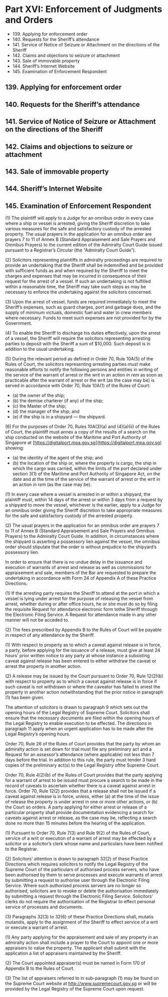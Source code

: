 # Part XVI: Enforcement of Judgments and Orders 

<ul type="*">
	<li>139. Applying for enforcement order</li>
	<li>140. Requests for the Sheriff’s attendance</li>
	<li>141. Service of Notice of Seizure or Attachment on the directions of the Sheriff</li>
	<li>142. Claims and objections to seizure or attachment</li>
	<li>143. Sale of immovable property</li>
	<li>144. Sheriff’s Internet Website</li>
	<li>145. Examination of Enforcement Respondent</li> 
</ul>

## 139. Applying for enforcement order 
## 140. Requests for the Sheriff’s attendance 
## 141. Service of Notice of Seizure or Attachment on the directions of the Sheriff 
## 142. Claims and objections to seizure or attachment 
## 143. Sale of immovable property 
## 144. Sheriff’s Internet Website 
## 145. Examination of Enforcement Respondent 

(1) The plaintiff will apply to a Judge for an omnibus order in every case where a ship or vessel is arrested, giving the Sheriff discretion to take various measures for the safe and satisfactory custody of the arrested property. The usual prayers in the application for an omnibus order are prayers 7 to 11 of Annex B (Standard Appraisement and Sale Prayers and Omnibus Prayers) to the current edition of the Admiralty Court Guide issued pursuant to a Registrar’s Circular (the “Admiralty Court Guide”).

(2) Solicitors representing plaintiffs in admiralty proceedings are required to provide an undertaking that the Sheriff shall be indemnified and be provided with sufficient funds as and when required by the Sheriff to meet the charges and expenses that may be incurred in consequence of their request for the arrest of a vessel. If such an undertaking is not fulfilled within a reasonable time, the Sheriff may take such steps as may be necessary to enforce the undertaking against the solicitors concerned.

(3) Upon the arrest of vessel, funds are required immediately to meet the Sheriff’s expenses, such as guard charges, port and garbage dues, and the supply of minimum victuals, domestic fuel and water to crew members where necessary. Funds to meet such expenses are not provided for by the Government.

(4) To enable the Sheriff to discharge his duties effectively, upon the arrest of a vessel, the Sheriff will require the solicitors representing arresting parties to deposit with the Sheriff a sum of $10,000. Such deposit is in addition to the usual undertaking.

(5) During the relevant period as defined in Order 70, Rule 10A(5) of the Rules of Court, the solicitors representing arresting parties must make reasonable efforts to notify the following persons and entities in writing of the service of the warrant of arrest or the writ in an action <em>in rem</em> as soon as practicable after the warrant of arrest or the writ (as the case may be) is served in accordance with Order 70, Rule 10A(1) of the Rules of Court:
<ul type="*">
	<li>(a)	the owner of the ship;</li>
	<li>(b)	the demise charterer (if any) of the ship;</li>
	<li>(c)	the Master of the ship;</li>
	<li>(d)	the manager of the ship; and</li>
	<li>(e)	if the ship is in a shipyard — the shipyard.</li>
</ul>

(6) For the purposes of Order 70, Rules 10A(3)(a) and (4)(a)(ii) of the Rules of Court, the plaintiff must annex a copy of the results of a search on the ship conducted on the website of the Maritime and Port Authority of Singapore at [https://digitalport.mpa.gov.sg](https://digitalport.mpa.gov.sg) showing:  
<ul type="*">
	<li>(a) the identity of the agent of the ship; and</li>
	<li>(b)	the location of the ship or, where the property is cargo, the ship in which the cargo was carried, within the limits of the port declared under section 3(1) of the Maritime and Port Authority of Singapore Act, on the date and at the time of the service of the warrant of arrest or the writ in an action <em>in rem</em> (as the case may be). </li>
</ul>

(1) In every case where a vessel is arrested in or within a shipyard, the plaintiff must, within 14 days of the arrest or within 3 days from a request by a shipyard to move the vessel, whichever is the earlier, apply to a Judge for an omnibus order giving the Sheriff discretion to take appropriate measures for the safe and satisfactory custody of the arrested property. 

(2) The usual prayers in the application for an omnibus order are prayers 7 to 11 of Annex B (Standard Appraisement and Sale Prayers and Omnibus Prayers) to the Admiralty Court Guide. In addition, in circumstances where the shipyard is asserting a possessory lien against the vessel, the omnibus order should stipulate that the order is without prejudice to the shipyard’s possessory lien.

In order to ensure that there is no undue delay in the issuance and execution of warrants of arrest and release as well as commissions for appraisement and sale, members of the Bar are requested to prepare the undertaking in accordance with Form 24 of Appendix A of these Practice Directions.

(1) If the arresting party requires the Sheriff to attend at the port in which a vessel is lying under arrest for the purpose of releasing the vessel from arrest, whether during or after office hours, he or she must do so by filing the requisite Request for attendance electronic form tothe Sheriff through the Electronic Filing Service. A Request for attendance made in any other manner will not be acceded to.

(2) The fees prescribed by Appendix B to the Rules of Court will be payable in respect of any attendance by the Sheriff.

(1) With respect to property as to which a caveat against release is in force, a party, before applying for the issuance of a release, must give at least 24 hours’ prior written notice to any party at whose instance a subsisting caveat against release has been entered to either withdraw the caveat or arrest the property in another action.

(2) A release may be issued by the Court pursuant to Order 70, Rule 12(2)(b) with respect to property as to which a caveat against release is in force if such caveat is not withdrawn or where the caveator has failed to arrest the property in another action notwithstanding that the prior notice in paragraph (1) has been given.

The attention of solicitors is drawn to paragraph 9 which sets out the opening hours of the Legal Registry of Supreme Court. Solicitors shall ensure that the necessary documents are filed within the opening hours of the Legal Registry to enable execution to be effected. The directions in paragraph 11 apply when an urgent application has to be made after the Legal Registry’s opening hours.

Order 70, Rule 26 of the Rules of Court provides that the party by whom an admiralty action is set down for trial must file any preliminary act and a Request for an assessor’s attendance (where applicable) not less than 7 days before the trial. In addition to this rule, the party must tender 3 hard copies of the preliminary act(s) to the Legal Registry ofthe Supreme Court.

Order 70, Rule 4(2)(b) of the Rules of Court provides that the party applying for a warrant of arrest to be issued must procure a search to be made in the record of caveats to ascertain whether there is a caveat against arrest in force. Order 70, Rule 12(2) provides that a release shall not be issued if a caveat against release is in force, unless, either (a) at the time of the issue of release the property is under arrest in one or more other actions, or (b) the Court so orders. A party applying for either arrest or release of a particular property shall provide documentation evidencing a search for caveats against arrest or release, as the case may be, reflecting a search done no more than 15 minutes before the hearing of the application.

(1) Pursuant to Order 70, Rule 7(3) and Rule 9(2) of the Rules of Court, service of a writ or execution of a warrant of arrest may be effected by a solicitor or a solicitor’s clerk whose name and particulars have been notified to the Registrar.

(2) Solicitors' attention is drawn to paragraph 32(2) of these Practice Directions which requires solicitors to notify the Legal Registry of the Supreme Court of the particulars of authorised process servers, who have been authorised by them to serve processes and execute warrants of arrest by submitting a request to authorise user through the Electronic Filing Service. Where such authorised process servers are no longer so authorised, solicitors are to revoke or delete the authorisation immediately by submitting a request through the Electronic Filing Service. Solicitors’ clerks do not require the authorisation of the Registrar to effect personal service of processes and documents.

(3) Paragraphs 32(3) to 32(6) of these Practice Directions shall, mutatis mutandis, apply to the assignment of the Sheriff to effect service of a writ or execute a warrant of arrest.

(1) Any party applying for the appraisement and sale of any property in an admiralty action shall include a prayer to the Court to appoint one or more appraisers to value the property.  The applicant shall submit with the application a list of appraisers maintained by the Sheriff.

(2) The Court appointed appraiser(s) must be named in Form 170 of Appendix B to the Rules of Court.

(3) The list of appraisers referred to in sub-paragraph (1) may be found on the Supreme Court website at http://www.supremecourt.gov.sg or will be provided by the Legal Registry of the Supreme Court upon request.
